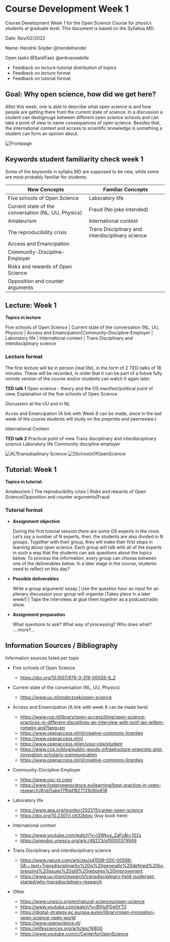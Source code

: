 # Course Development Week 1
Course Development Week 1 for the Open Science Course for physics students at graduate level. This document is based on the Syllabus.MD.

Date: Nov/02/2022

Name: Hendrik Snijder @hendelhendel

Open tasks @SanliFaez @erikvansebille
+ Feedback on lecture-tutorial distribution of topics
+ Feedback on lecture format
+ Feedback on tutorial format

## Goal: Why open science, how did we get here? 
After this week, one is able to describe what open science is and how people are getting there from the current state of science. 
In a discussion a student can destiginuge between different open science schools and can take a point of view to name consequences of open science. 
Besides that, the international context and access to scientific knowledge is something a student can form an opinion about. 

![Frontpage](https://github.com/hendelhendel/OS4Physicists/blob/25c496872fc470f2e8701d5c636e4c963edd51f5/CourseDevelopment/Week1/Chapter1.jpg?raw=true)


## Keywords student familiarity check week 1
Some of the keywords in syllabs.MD are supposed to be new, while some are most probably familiar for students.

|**New Concepts**|**Familiar Concepts**|
|----------------|---------------|
|Five schools of Open Science|Laboratory life|
|Current state of the conversation (NL, UU, Physics)|Fraud (No joke intended)|
|Amateurism|International context|
|The reproducibility crisis |Trans Disciplinary and interdisciplinary science|
|Access and Emancipation ||
|Community-Discipline-Employer||
|Risks and rewards of Open Science||
|Opposition and counter arguments||

## Lecture: Week 1 
**Topics in lecture**

Five schools of Open Science | Current state of the conversation (NL, UU, Physics) | Access and Emancipation|Community-Discipline-Employer | Laboratory life | International context | Trans Disciplinary and interdisciplinary science



### Lecture format
The first lecture will be in person (real life), in the form of 2 TED-talks of 18 minutes. These will be recorded, in order that it can be part of a future fully remote version of the course and/or students can watch it again later. 

**TED talk 1** Open science - theory and the OS manifest/political point of view.
Explanation of the five schools of Open Science

Discussion at the UU and in NL

Acces and Emancipation (A link with Week 8 can be made, since in the last week of the course students will study on the preprints and peerreview.)

International Context

**TED talk 2** Practical point of view
Trans disciplinary and interdisciplinary science
Laboratory life
Community discipline employer

![ALTtransdisplinary Science](https://github.com/hendelhendel/OS4Physicists/blob/main/CourseDevelopment/Week1/Transdicilinary.jpg?raw=true)
![5SchoolsOfOpenScience](https://github.com/hendelhendel/OS4Physicists/blob/main/CourseDevelopment/Week1/SchoolsofOpenscience.jpg?raw=true)



## Tutorial: Week 1
**Topics in tutorial:**

Amateurism  | The reproducibility crisis | Risks and rewards of Open Science|Opposition and counter arguments|Fraud 

### Tutorial format
+ **Assignment objective**

  During the first tutorial session there are some OS experts in the room. Let’s say a number of N experts, then, the students are also divided in N groups. Together with their group, they will make their first steps in learning about open science. Each group will talk with all of the experts in such a way that the students can ask questions about the topics below. To process the information, every group can choose between one of the deliverables below. 
In a later stage in the course, students need to reflect on this day? 

+ **Possible deliverables**

  Write a group argument/ essay
  | Use the question hour as input for an plenary discussion your group will organise (Takes place In a later week!)
  | Tape the interviews at glue them together as a podcast/radio show. 

+ **Assignment preparation**

  What questions to ask? 
What way of processing? 
Who does what? 
....more?...


## Information Sources / Bibliography
Information sources listed per topic
+ Five schools of Open Science
  + https://doi.org/10.1007/978-3-319-00026-8_2 
+ Current state of the conversation (NL, UU, Physics)
  + https://www.uu.nl/onderzoek/open-science 
+ Access and Emancipation (A link with week 8 can be made here)
  + https://www.rug.nl/library/open-access/blog/open-science-practices-in-different-disciplines-an-interview-with-prof-jan-willem-romeijn-and?lang=en 
  + https://www.openaccess.nl/nl/creative-commons-licenties 
  + https://www.openaccess.nl/nl
  + https://www.openaccess.nl/en/your-role/student
  + https://www.cos.io/blog/public-goods-infrastructure-preprints-and-innovation-scholarly-communication 
  + https://www.openaccess.nl/nl/creative-commons-licenties


+ Community-Discipline-Employer
  + https://www.osc-nl.com/ 
  + https://www.fosteropenscience.eu/learning/best-practice-in-open-research/#/id/5abe17ffdd1827131b90e618 

+ Laboratory life
  + https://www.apa.org/monitor/2021/11/career-open-science 
  + https://doi.org/10.2307/j.ctt32bbxc (buy book here)

+ International context
  + https://www.youtube.com/watch?v=I3Wkvx_ZaFo&t=102s
  + https://unesdoc.unesco.org/ark:/48223/pf0000379949 

+ Trans Disciplinary and interdisciplinary science
  + https://www.nature.com/articles/s41599-020-00598-5#:~:text=Transdisciplinarity%20is%20generally%20defined%20by,pressing%20issues%20still%20requires%20improvement. 
  + https://www.uu.nl/en/research/transdisciplinary-field-guide/get-started/why-transdisciplinary-research 

+ Other
  + https://www.unesco.org/en/natural-sciences/open-science 
  + https://www.youtube.com/watch?v=BIHuPGg0YT0 
  + https://digital-strategy.ec.europa.eu/en/library/open-innovation-open-science-open-world 
  + https://www.openscience.nl/ 
  + https://elifesciences.org/articles/16800 
  + https://www.youtube.com/c/CenterforOpenScience
